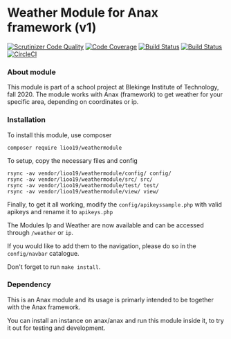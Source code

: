 # Weather Module for Anax framework (v1)
[![Scrutinizer Code Quality](https://scrutinizer-ci.com/g/Lioo19/weathermodule/badges/quality-score.png?b=master)](https://scrutinizer-ci.com/g/Lioo19/weathermodule/?branch=master)
[![Code Coverage](https://scrutinizer-ci.com/g/Lioo19/weathermodule/badges/coverage.png?b=master)](https://scrutinizer-ci.com/g/Lioo19/weathermodule/?branch=master)
[![Build Status](https://scrutinizer-ci.com/g/Lioo19/weathermodule/badges/build.png?b=master)](https://scrutinizer-ci.com/g/Lioo19/weathermodule/build-status/master)
[![Build Status](https://travis-ci.com/Lioo19/weathermodule.svg?branch=master)](https://travis-ci.com/Lioo19/weathermodule)
[![CircleCI](https://circleci.com/gh/circleci/circleci-docs.svg?style=svg)](https://circleci.com/gh/lioo19/weathermodule)


### About module
This module is part of a school project at Blekinge Institute of Technology, fall 2020.
The module works with Anax (framework) to get weather for your specific area, depending on coordinates or ip.

### Installation
To install this module, use composer

`composer require lioo19/weathermodule`

To setup, copy the necessary files and config

```
rsync -av vendor/lioo19/weathermodule/config/ config/
rsync -av vendor/lioo19/weathermodule/src/ src/
rsync -av vendor/lioo19/weathermodule/test/ test/
rsync -av vendor/lioo19/weathermodule/view/ view/
```

Finally, to get it all working, modify the `config/apikeyssample.php` with valid apikeys and rename it to `apikeys.php`

The Modules Ip and Weather are now available and can be accessed through `/weather` or `ip`.

If you would like to add them to the navigation, please do so in the `config/navbar` catalogue.

Don't forget to run `make install`.

### Dependency
This is an Anax module and its usage is primarly intended to be together with the Anax framework.

You can install an instance on anax/anax and run this module inside it, to try it out for testing and development.

